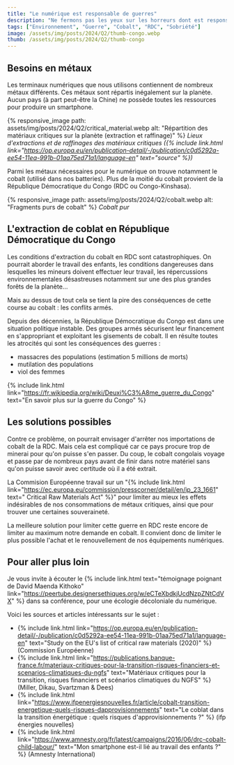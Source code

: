 ```yaml
---
title: "Le numérique est responsable de guerres"
description: "Ne fermons pas les yeux sur les horreurs dont est responsable notre consommation de métaux critiques"
tags: ["Environnement", "Guerre", "Cobalt", "RDC", "Sobriété"]
image: /assets/img/posts/2024/Q2/thumb-congo.webp
thumb: /assets/img/posts/2024/Q2/thumb-congo
---
```

## Besoins en métaux

Les terminaux numériques que nous utilisons contiennent de nombreux métaux différents. Ces métaux sont répartis inégalement sur la planète. Aucun pays (à part peut-être la Chine) ne possède toutes les ressources pour produire un smartphone. 

{% responsive_image 
  path: assets/img/posts/2024/Q2/critical_material.webp 
  alt: "Répartition des matériaux critiques sur la planète (extraction et raffinage)" 
%}
*Lieux d'extractions et de raffinages des matériaux critiques ({% include link.html link="https://op.europa.eu/en/publication-detail/-/publication/c0d5292a-ee54-11ea-991b-01aa75ed71a1/language-en" text="source" %})*

Parmi les métaux nécessaires pour le numérique on trouve notamment le cobalt (utilisé dans nos batteries). Plus de la moitié du cobalt provient de la République Démocratique du Congo (RDC ou Congo-Kinshasa).

{% responsive_image 
  path: assets/img/posts/2024/Q2/cobalt.webp 
  alt: "Fragments purs de cobalt" 
%}
*Cobalt pur*

## L'extraction de coblat en République Démocratique du Congo

Les conditions d'extraction du cobalt en RDC sont catastrophiques. On pourrait aborder le travail des enfants, les conditions dangereuses dans lesquelles les mineurs doivent effectuer leur travail, les répercussions environnementales désastreuses notamment sur une des plus grandes forêts de la planète...

Mais au dessus de tout cela se tient la pire des conséquences de cette course au cobalt : les conflits armés.

Depuis des décennies, la République Démocratique du Congo est dans une situation politique instable. 
Des groupes armés sécurisent leur financement en s'appropriant et exploitant les gisements de cobalt. Il en résulte toutes les atrocités qui sont les conséquences des guerres :
- massacres des populations (estimation 5 millions de morts)
- mutilation des populations
- viol des femmes

{% include link.html link="https://fr.wikipedia.org/wiki/Deuxi%C3%A8me_guerre_du_Congo" text="En savoir plus sur la guerre du Congo" %}

## Les solutions possibles

Contre ce problème, on pourrait envisager d'arrêter nos importations de cobalt de la RDC. Mais cela est compliqué car ce pays procure trop de minerai pour qu'on puisse s'en passer. Du coup, le cobalt congolais voyage et passe par de nombreux pays avant de finir dans notre matériel sans qu'on puisse savoir avec certitude où il a été extrait.

La Commision Européenne travail sur un "{% include link.html link="https://ec.europa.eu/commission/presscorner/detail/en/ip_23_1661" text=" Critical Raw Materials Act" %}" pour limiter au mieux les effets indésirables de nos consommations de métaux critiques, ainsi que pour trouver une certaines souveraineté.

La meilleure solution pour limiter cette guerre en RDC reste encore de limiter au maximum notre demande en cobalt. Il convient donc de limiter le plus possible l'achat et le renouvellement de nos équipements numériques.

## Pour aller plus loin

Je vous invite à écouter le {% include link.html text="témoignage poignant de David Maenda Kithoko" link="https://peertube.designersethiques.org/w/eCTeXbdkjUcdNzpZNtCdVX" %} dans sa conférence, pour une écologie décoloniale du numérique.

Voici les sources et articles intéressants sur le sujet :

- {% include link.html link="https://op.europa.eu/en/publication-detail/-/publication/c0d5292a-ee54-11ea-991b-01aa75ed71a1/language-en" text="Study on the EU's list of critical raw materials (2020)" %} (Commission Européenne)
- {% include link.html link="https://publications.banque-france.fr/materiaux-critiques-pour-la-transition-risques-financiers-et-scenarios-climatiques-du-ngfs" text="Matériaux critiques pour la transition, risques financiers et scénarios climatiques du NGFS" %} (Miller, Dikau, Svartzman & Dees)
- {% include link.html link="https://www.ifpenergiesnouvelles.fr/article/cobalt-transition-energetique-quels-risques-dapprovisionnements" text="Le coblat dans la transition énergétique : quels risques d'approvisionnements ?" %} (ifp énergies nouvelles)
- {% include link.html link="https://www.amnesty.org/fr/latest/campaigns/2016/06/drc-cobalt-child-labour/" text="Mon smartphone est-il lié au travail des enfants ?" %} (Amnesty International)

